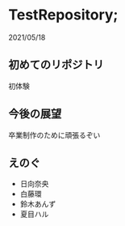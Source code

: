 # TestRepository;
2021/05/18

## 初めてのリポジトリ
初体験

## 今後の展望
卒業制作のために頑張るぞい

## えのぐ
- 日向奈央
- 白藤環
- 鈴木あんず
- 夏目ハル
